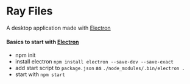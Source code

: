 Ray Files
===============
 A desktop application made with [Electron][1]

#### Basics to start with [Electron][1]

 - npm init
 - install electron `npm install electron --save-dev --save-exact`
 - add start script to `package.json` as `./node_modules/.bin/electron .`
 - start with `npm start`






[1]: https://electron.atom.io/